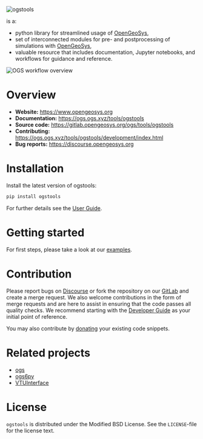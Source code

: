 ![ogstools](https://ogs.ogs.xyz/tools/ogstools/_static/logo.png "ogstools")

is a:

- python library for streamlined usage of [OpenGeoSys](https://www.opengeosys.org),
- set of interconnected modules for pre- and postprocessing of simulations with [OpenGeoSys](https://www.opengeosys.org),
- valuable resource that includes documentation, Jupyter notebooks, and workflows for guidance and reference.

![OGS workflow overview](https://ogs.ogs.xyz/tools/ogstools/_static/ogstools.png "Supporting complex workflows - from preprocessing to simulation to postprocessing")

# Overview

- **Website:** <https://www.opengeosys.org>
- **Documentation:** <https://ogs.ogs.xyz/tools/ogstools>
- **Source code:** <https://gitlab.opengeosys.org/ogs/tools/ogstools>
- **Contributing:** <https://ogs.ogs.xyz/tools/ogstools/development/index.html>
- **Bug reports:** <https://discourse.opengeosys.org>

# Installation

Install the latest version of ogstools:

```bash
pip install ogstools
```

For further details see the [User Guide](https://ogs.ogs.xyz/tools/ogstools/user-guide/index.html).

# Getting started

For first steps, please take a look at our [examples](https://ogs.ogs.xyz/tools/ogstools/auto_examples/index.html).

# Contribution

Please report bugs on [Discourse](https://discourse.opengeosys.org) or fork the repository on our [GitLab](https://gitlab.opengeosys.org/ogs/tools/ogstools) and create a merge request. We also welcome contributions in the form of merge requests and are here to assist in ensuring that the code passes all quality checks. We recommend starting with the [Developer Guide](https://ogs.ogs.xyz/tools/ogstools/development/index.html) as your initial point of reference.

You may also contribute by [donating](https://gitlab.opengeosys.org/ogs/tools/ogstools/-/blob/release-notes/donation.md) your existing code snippets.

# Related projects

- [ogs](https://pypi.org/project/ogs)
- [ogs6py](https://pypi.org/project/ogs6py)
- [VTUInterface](https://pypi.org/project/VTUinterface)

# License

`ogstools` is distributed under the Modified BSD License. See the `LICENSE`-file for the license text.
